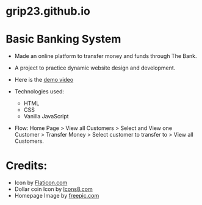 # grip23.github.io
# Basic Banking System
* Made an online platform to transfer money and funds through The Bank.
* A project to practice dynamic website design and development.
* Here is the [demo video](https://www.linkedin.com/posts/rahul-panchal-05610824a_gripjune23-thesparksfoundation-activity-7077099954787205120-UBr0?utm_source=share&utm_medium=member_android)

* Technologies used:
    * HTML
    * CSS
    * Vanilla JavaScript
   
* Flow: Home Page > View all Customers > Select and View one Customer > Transfer Money > Select customer to transfer to > View all Customers.

# Credits:

* Icon by [Flaticon.com](https://www.flaticon.com/free-icons/bank)
* Dollar coin Icon by [Icons8.com](https://icons8.com/icon/81068/dollar-coin)
* Homepage Image by [freepic.com](https://www.freepik.com/free-vector/people-using-mobile-bank-remittance-money_9176210.htm#query=online%20banking&position=7&from_view=keyword&track=ais)

